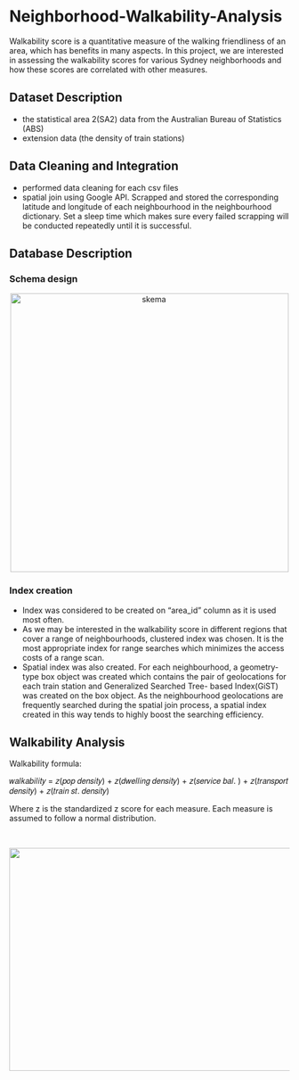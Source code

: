 # Neighborhood-Walkability-Analysis

Walkability score is a quantitative measure of the walking friendliness of an area, which has benefits in many aspects. In this project, we are interested in assessing the walkability scores for various Sydney neighborhoods and how these scores are correlated with other measures. 

## Dataset Description
* the statistical area 2(SA2) data from the Australian Bureau of Statistics (ABS)
* extension data (the density of train stations)

## Data Cleaning and Integration
* performed data cleaning for each csv files 
* spatial join using Google API. Scrapped and stored the corresponding latitude and longitude of each neighbourhood in the neighbourhood dictionary. Set a sleep time which makes sure every failed scrapping will be conducted repeatedly until it is successful.

## Database Description
### Schema design
<p align="center">
<img width="500" alt="skema" src="https://user-images.githubusercontent.com/46860162/60764275-0fc64200-a0ca-11e9-8784-d94c97d5dbd7.PNG">
</p>

### Index creation
- Index was considered to be created on “area_id” column as it is used most often. 
- As we may be interested in the walkability score in different regions that cover a range of neighbourhoods, clustered index was chosen. It is the most appropriate index for range searches which minimizes the access costs of a range scan.
- Spatial index was also created. For each neighbourhood, a geometry-type box object was created which contains the pair of geolocations for each train station and Generalized Searched Tree- based Index(GiST) was created on the box object. As the neighbourhood geolocations are frequently searched during the spatial join process, a spatial index created in this way tends to highly boost the searching efficiency.

## Walkability Analysis

Walkability formula:

𝑤𝑎𝑙𝑘𝑎𝑏𝑖𝑙𝑖𝑡𝑦 = 𝑧(𝑝𝑜𝑝 𝑑𝑒𝑛𝑠𝑖𝑡𝑦) + 𝑧(𝑑𝑤𝑒𝑙𝑙𝑖𝑛𝑔 𝑑𝑒𝑛𝑠𝑖𝑡𝑦) + 𝑧(𝑠𝑒𝑟𝑣𝑖𝑐𝑒 𝑏𝑎𝑙. ) + 𝑧(𝑡𝑟𝑎𝑛𝑠𝑝𝑜𝑟𝑡 𝑑𝑒𝑛𝑠𝑖𝑡𝑦) + 𝑧(𝑡𝑟𝑎𝑖𝑛 𝑠𝑡. 𝑑𝑒𝑛𝑠𝑖𝑡𝑦)

Where z is the standardized z score for each measure. Each measure is assumed to follow a normal distribution.

<br/>

<p align="center">
  <img width="700" height="400" src="https://user-images.githubusercontent.com/46860162/60764092-b3f9ba00-a0c5-11e9-9628-aa43a2f3bec0.png">
</p>

